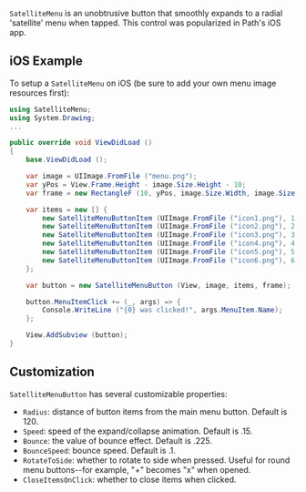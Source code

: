 `SatelliteMenu` is an unobtrusive button that smoothly expands to a radial 'satellite' menu when tapped.
This control was popularized in Path's iOS app.

## iOS Example

To setup a `SatelliteMenu` on iOS (be sure to add your own menu image resources first):

```csharp
using SatelliteMenu;
using System.Drawing;
...

public override void ViewDidLoad ()
{
	base.ViewDidLoad ();

	var image = UIImage.FromFile ("menu.png");
	var yPos = View.Frame.Height - image.Size.Height - 10;
	var frame = new RectangleF (10, yPos, image.Size.Width, image.Size.Height);

	var items = new [] { 
		new SatelliteMenuButtonItem (UIImage.FromFile ("icon1.png"), 1, "Search"),
		new SatelliteMenuButtonItem (UIImage.FromFile ("icon2.png"), 2, "Update"),
		new SatelliteMenuButtonItem (UIImage.FromFile ("icon3.png"), 3, "Share"),
		new SatelliteMenuButtonItem (UIImage.FromFile ("icon4.png"), 4, "Post"),
		new SatelliteMenuButtonItem (UIImage.FromFile ("icon5.png"), 5, "Reload"),
		new SatelliteMenuButtonItem (UIImage.FromFile ("icon6.png"), 6, "Settingd")
	};

	var button = new SatelliteMenuButton (View, image, items, frame);

	button.MenuItemClick += (_, args) => {
		Console.WriteLine ("{0} was clicked!", args.MenuItem.Name);
	};

	View.AddSubview (button);
}
```

## Customization

`SatelliteMenuButton` has several customizable properties:

* `Radius`: distance of button items from the main menu button. Default is 120.
* `Speed`: speed of the expand/collapse animation. Default is .15.
* `Bounce`: the value of bounce effect. Default is .225.
* `BounceSpeed`: bounce speed. Default is .1.
* `RotateToSide`: whether to rotate to side when pressed. Useful for round menu buttons--for example, "+" becomes "x" when opened.
* `CloseItemsOnClick`: whether to close items when clicked.
